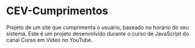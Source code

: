 # CEV-Cumprimentos
Projeto de um site que cumprimenta o usuário, baseado no horário do seu sistema. Este é um projeto desenvolvido durante o curso de JavaScript do canal Curso em Vídeo no YouTube. 
